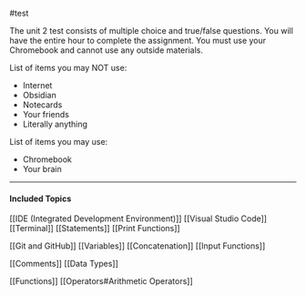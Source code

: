 #test 

The unit 2 test consists of multiple choice and true/false questions. You will have the entire hour to complete the assignment. You must use your Chromebook and cannot use any outside materials.

List of items you may NOT use:
* Internet
* Obsidian
* Notecards
* Your friends
* Literally anything

List of items you may use:
* Chromebook
* Your brain

---
#### Included Topics

[[IDE (Integrated Development Environment)]]
[[Visual Studio Code]]
[[Terminal]]
[[Statements]]
[[Print Functions]]

[[Git and GitHub]]
[[Variables]]
[[Concatenation]]
[[Input Functions]]

[[Comments]]
[[Data Types]]

[[Functions]]
[[Operators#Arithmetic Operators]]

